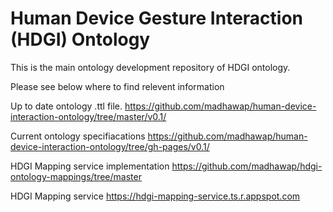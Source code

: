 # Human Device Gesture Interaction (HDGI) Ontology

This is the main ontology development repository of HDGI ontology.

Please see below where to find relevent information

Up to date ontology .ttl file. 
https://github.com/madhawap/human-device-interaction-ontology/tree/master/v0.1/

Current ontology specifiacations
https://github.com/madhawap/human-device-interaction-ontology/tree/gh-pages/v0.1/

HDGI Mapping service implementation
https://github.com/madhawap/hdgi-ontology-mappings/tree/master

HDGI Mapping service
https://hdgi-mapping-service.ts.r.appspot.com


